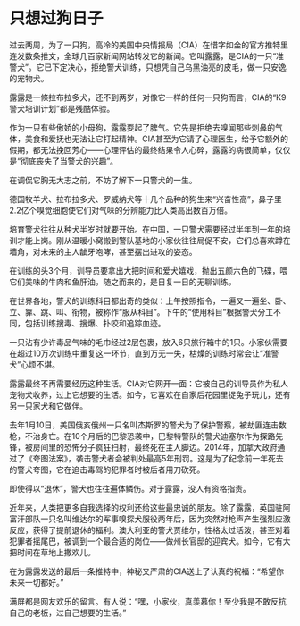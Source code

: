 # 只想过狗日子

过去两周，为了一只狗，高冷的美国中央情报局（CIA）在惜字如金的官方推特里连发数条推文，全球几百家新闻网站转发它的新闻。它叫露露，是CIA的一只“准警犬”。它已下定决心，拒绝警犬训练，只想凭自己乌黑油亮的皮毛，做一只安逸的宠物犬。 

露露是一條拉布拉多犬，还不到两岁，对像它一样的任何一只狗而言，CIA的“K9警犬培训计划”都是残酷体验。 

作为一只有些傲娇的小母狗，露露耍起了脾气。它先是拒绝去嗅闻那些刺鼻的气体，美食和爱抚也无法让它打起精神。CIA甚至为它请了心理医生，给予它额外的假期，都无法挽回芳心——心理评估的最终结果令人心碎，露露的病很简单，仅仅是“彻底丧失了当警犬的兴趣”。 

在调侃它胸无大志之前，不妨了解下一只警犬的一生。 

德国牧羊犬、拉布拉多犬、罗威纳犬等十几个品种的狗生来“兴奋性高”，鼻子里2.2亿个嗅觉细胞使它们对气味的分辨能力比人类高出数百万倍。 

培育警犬往往从种犬半岁时就要开始。在中国，一只警犬需要经过半年到一年的培训才能上岗。刚从温暖小窝搬到警队基地的小家伙往往局促不安，它们总喜欢蹲在墙角，对未来的主人龇牙咆哮，甚至摆出进攻的姿态。 

在训练的头3个月，训导员要拿出大把时间和爱犬嬉戏，抛出五颜六色的飞碟，喂它们美味的牛肉和鱼肝油。随之而来的，是日复一日的无聊训练。 

在世界各地，警犬的训练科目都出奇的类似：上午按照指令，一遍又一遍坐、卧、立、靠、跳、叫、衔物，被称作“服从科目”。下午的“使用科目”根据警犬分工不同，包括训练搜毒、搜爆、扑咬和追踪血迹。 

一只沾有少许毒品气味的毛巾经过2层包裹，放入6只旅行箱中的1只。小家伙需要在超过10万次训练中重复这一环节，直到万无一失，枯燥的训练时常会让“准警犬”心烦不堪。 

露露最终不再需要经历这种生活。CIA对它网开一面：它被自己的训导员作为私人宠物犬收养，过上它想要的生活。如今，它喜欢在自家后花园里捉兔子玩儿，还有另一只家犬和它做伴。 

去年1月10日，美国俄亥俄州一只名叫杰斯罗的警犬为了保护警察，被劫匪连击数枪，不治身亡。在10个月后的巴黎恐袭中，巴黎特警队的警犬迪塞尔作为探路先锋，被房间里的恐怖分子疯狂扫射，最终死在主人脚边。2014年，加拿大政府通过了《夸图法案》，袭击警犬者会被判处最高5年刑罚。这是为了纪念前一年死去的警犬夸图，它在追击毒驾的犯罪者时被后者用刀砍死。 

即使得以“退休”，警犬也往往遍体鳞伤。对于露露，没人有资格指责。 

近年来，人类把更多自我选择的权利还给这些最忠诚的朋友。除了露露，英国驻阿富汗部队一只名叫维达尔的军事嗅探犬服役两年后，因为突然对枪声产生强烈应激反应，获得了提前退休的福利。澳大利亚的警犬贾维尔，性格太过活泼，甚至对着犯罪者摇尾巴，被调到一个最合适的岗位——做州长官邸的迎宾犬。如今，它有大把时间在草地上撒欢儿。 

在为露露发送的最后一条推特中，神秘又严肃的CIA送上了认真的祝福：“希望你未来一切都好。” 

满屏都是网友欢乐的留言。有人说：“嘿，小家伙，真羡慕你！至少我是不敢反抗自己的老板，过自己想要的生活。”